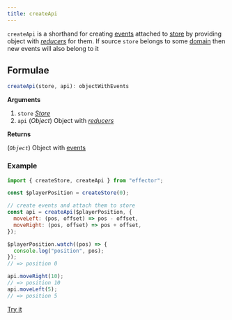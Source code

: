 ```yaml
---
title: createApi
---
```


`createApi` is a shorthand for creating [events](/api/effector/Event.md) attached to [store](/api/effector/Store.md) by providing object with [_reducers_](/explanation/glossary.md#reducer) for them. If source `store` belongs to some [domain](/api/effector/Domain.md) then new events will also belong to it

## Formulae

```ts
createApi(store, api): objectWithEvents
```

**Arguments**

1. `store` [_Store_](/api/effector/Store.md)
2. `api` (_Object_) Object with [_reducers_](/explanation/glossary.md#reducer)

**Returns**

(_`Object`_) Object with [events](/api/effector/Event.md)

### Example

```js
import { createStore, createApi } from "effector";

const $playerPosition = createStore(0);

// create events and attach them to store
const api = createApi($playerPosition, {
  moveLeft: (pos, offset) => pos - offset,
  moveRight: (pos, offset) => pos + offset,
});

$playerPosition.watch((pos) => {
  console.log("position", pos);
});
// => position 0

api.moveRight(10);
// => position 10
api.moveLeft(5);
// => position 5
```

[Try it](https://share.effector.dev/SjVy8dzF)
